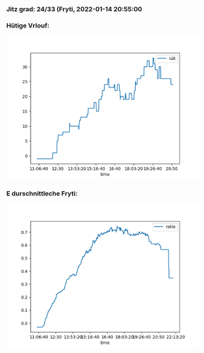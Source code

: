 ### Jitz grad: 24/33 (Fryti, 2022-01-14 20:55:00

### Hütige Vrlouf:
![Graph](Today.png)

### E durschnittleche Fryti:
![Graph](Fryti.png)